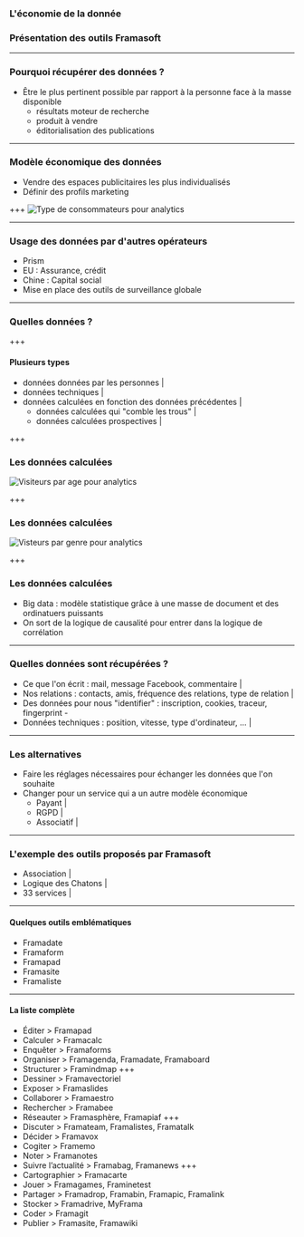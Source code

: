### L'économie de la donnée
### Présentation des outils Framasoft

---

### Pourquoi récupérer des données ?
* Être le plus pertinent possible par rapport à la personne face à la masse disponible
	* résultats moteur de recherche
	* produit à vendre
	* éditorialisation des publications
---

### Modèle économique des données
* Vendre des espaces publicitaires les plus individualisés
* Définir des profils marketing

+++
![Type de consommateurs pour analytics](http://www.lamerguez.com/presentations_GitPich/presentation-economie_donnees/Google_analytics.png)

---

### Usage des données par d'autres opérateurs
* Prism
* EU : Assurance, crédit
* Chine : Capital social
* Mise en place des outils de surveillance globale

---

### Quelles données ?

+++

#### Plusieurs types
*  données données par les personnes |
*  données techniques |
*  données calculées en fonction des données précédentes |
	*  données calculées qui "comble les trous" |
	*  données calculées prospectives |

+++	

### Les données calculées

![Visiteurs par age pour analytics](http://www.lamerguez.com/presentations_GitPich/presentation-economie_donnees/Google_analytics2.png)

+++

### Les données calculées

![Visteurs par genre pour analytics](http://www.lamerguez.com/presentations_GitPich/presentation-economie_donnees/Google_analytics3.png)

+++
### Les données calculées
* Big data : modèle statistique grâce à une masse de document et des ordinatuers puissants
* On sort de la logique de causalité pour entrer dans la logique de corrélation

---

### Quelles données sont récupérées ?
* Ce que l'on écrit : mail, message Facebook, commentaire |
* Nos relations : contacts, amis, fréquence des relations, type de relation |
* Des données pour nous "identifier" : inscription, cookies, traceur, fingerprint -
* Données techniques : position, vitesse, type d'ordinateur, ... |

---

### Les alternatives
* Faire les réglages nécessaires pour échanger les données que l'on souhaite
* Changer pour un service qui a un autre modèle économique
	* Payant |
	* RGPD |
	* Associatif |

---

### L'exemple des outils proposés par Framasoft
* Association |
* Logique des Chatons |
* 33 services |

---

#### Quelques outils emblématiques
* Framadate
* Framaform
* Framapad
* Framasite
* Framaliste

---

#### La liste complète
* Éditer > Framapad
* Calculer > Framacalc
* Enquêter > Framaforms
* Organiser > Framagenda, Framadate, Framaboard
* Structurer > Framindmap
+++
* Dessiner > Framavectoriel
* Exposer > Framaslides
* Collaborer > Framaestro
* Rechercher > Framabee
* Réseauter > Framasphère, Framapiaf
+++
* Discuter > Framateam, Framalistes, Framatalk
* Décider > Framavox
* Cogiter > Framemo
* Noter > Framanotes
* Suivre l’actualité > Framabag, Framanews
+++
* Cartographier > Framacarte
* Jouer > Framagames, Framinetest
* Partager > Framadrop, Framabin, Framapic, Framalink
* Stocker > Framadrive, MyFrama
* Coder > Framagit
* Publier > Framasite, Framawiki

